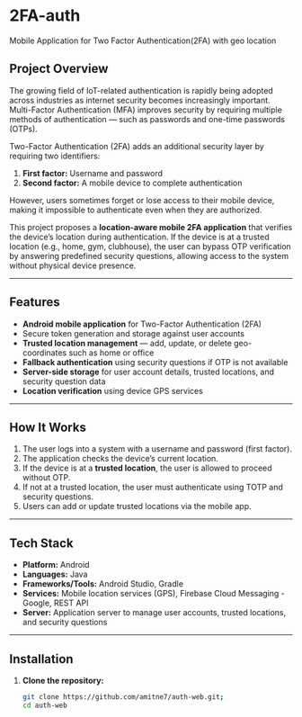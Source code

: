 # 2FA-auth
Mobile Application for Two Factor Authentication(2FA) with geo location

## Project Overview  

The growing field of IoT-related authentication is rapidly being adopted across industries as internet security becomes increasingly important. Multi-Factor Authentication (MFA) improves security by requiring multiple methods of authentication — such as passwords and one-time passwords (OTPs).  

Two-Factor Authentication (2FA) adds an additional security layer by requiring two identifiers:  
1. **First factor:** Username and password  
2. **Second factor:** A mobile device to complete authentication  

However, users sometimes forget or lose access to their mobile device, making it impossible to authenticate even when they are authorized.  

This project proposes a **location-aware mobile 2FA application** that verifies the device’s location during authentication. If the device is at a trusted location (e.g., home, gym, clubhouse), the user can bypass OTP verification by answering predefined security questions, allowing access to the system without physical device presence.

---

## Features  

- **Android mobile application** for Two-Factor Authentication (2FA)  
- Secure token generation and storage against user accounts  
- **Trusted location management** — add, update, or delete geo-coordinates such as home or office  
- **Fallback authentication** using security questions if OTP is not available  
- **Server-side storage** for user account details, trusted locations, and security question data  
- **Location verification** using device GPS services  

---

## How It Works  

1. The user logs into a system with a username and password (first factor).  
2. The application checks the device’s current location.  
3. If the device is at a **trusted location**, the user is allowed to proceed without OTP.  
4. If not at a trusted location, the user must authenticate using TOTP and security questions.  
5. Users can add or update trusted locations via the mobile app.  

---

## Tech Stack  

- **Platform:** Android  
- **Languages:** Java  
- **Frameworks/Tools:** Android Studio, Gradle  
- **Services:** Mobile location services (GPS), Firebase Cloud Messaging - Google, REST API 
- **Server:** Application server to manage user accounts, trusted locations, and security questions  

---

## Installation  

1. **Clone the repository:**  
   ```bash
   git clone https://github.com/amitne7/auth-web.git;
   cd auth-web
